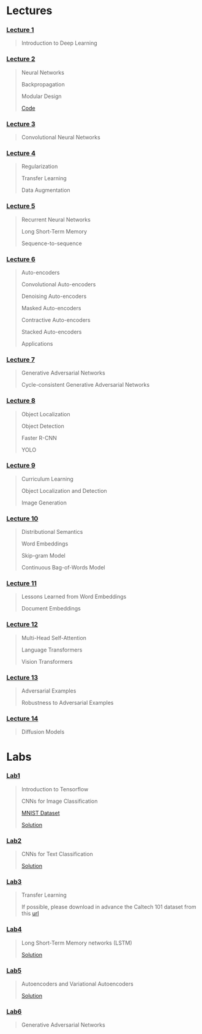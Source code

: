 
# Lectures

### [Lecture 1](./Lectures/Lecture1.pptx)
 
> Introduction to Deep Learning

### [Lecture 2](./Lectures/Lecture2.pptx)

> Neural Networks
>
> Backpropagation
>
> Modular Design
>
> [Code](./Lectures/code-l2.zip)

### [Lecture 3](./Lectures/Lecture3.pptx)

> Convolutional Neural Networks

### [Lecture 4](./Lectures/Lecture4.pptx)

> Regularization
>
> Transfer Learning
>
> Data Augmentation

### [Lecture 5](./Lectures/Lecture5.pptx)

> Recurrent Neural Networks
>
> Long Short-Term Memory
>
> Sequence-to-sequence

### [Lecture 6](./Lectures/Lecture6.pptx)

> Auto-encoders
>
> Convolutional Auto-encoders
>
> Denoising Auto-encoders
>
> Masked Auto-encoders
>
> Contractive Auto-encoders
>
> Stacked Auto-encoders
>
> Applications

### [Lecture 7](./Lectures/Lecture7.pptx)

> Generative Adversarial Networks
>
> Cycle-consistent Generative Adversarial Networks

### [Lecture 8](./Lectures/Lecture8.pptx)

> Object Localization
>
> Object Detection
>
> Faster R-CNN
>
> YOLO

### [Lecture 9](./Lectures/Lecture9.pptx)

> Curriculum Learning
>
> Object Localization and Detection
>
> Image Generation

### [Lecture 10](./Lectures/Lecture10.pptx)

> Distributional Semantics
>
> Word Embeddings
>
> Skip-gram Model
>
> Continuous Bag-of-Words Model

### [Lecture 11](./Lectures/Lecture11.pptx)

> Lessons Learned from Word Embeddings
>
> Document Embeddings

### [Lecture 12](./Lectures/Lecture12.pptx)

> Multi-Head Self-Attention
>
> Language Transformers
>
> Vision Transformers

### [Lecture 13](./Lectures/Lecture13.pptx)

> Adversarial Examples
>
> Robustness to Adversarial Examples

### [Lecture 14](./Lectures/Lecture14.pptx)

> Diffusion Models

# Labs 

### [Lab1](./Labs/Lab1.zip)

> Introduction to Tensorflow
>
> CNNs for Image Classification
>
> [MNIST Dataset](./Labs/mnist.zip)
>
> [Solution](./Labs/Lab1-Solution.zip)

### [Lab2](./Labs/Lab2.zip)

> CNNs for Text Classification
>
> [Solution](./Labs/Lab2-Solution.zip)

### [Lab3](./Labs/Lab3.zip)

> Transfer Learning
>
> If possible, please download in advance the Caltech 101 dataset from this [url](https://drive.google.com/file/d/137RyRjvTBkBiIfeYBNZBtViDHQ6_Ewsp/view)

### [Lab4](./Labs/Lab4.zip)

> Long Short-Term Memory networks (LSTM)
>
> [Solution](./Labs/Lab4-Solution.zip)

### [Lab5](./Labs/Lab5.zip)

> Autoencoders and Variational Autoencoders
>
> [Solution](./Labs/Lab5-Solution.zip)

### [Lab6](./Labs/Lab6.zip)

> Generative Adversarial Networks
